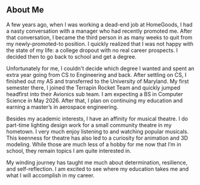 ## About Me

A few years ago, when I was working a dead-end job at HomeGoods, I had a nasty conversation with a manager who had recently promoted me. After that conversation, I became the third person in as many weeks to quit from my newly-promoted-to position. I quickly realized that I was not happy with the state of my life: a college dropout with no real career prospects. I decided then to go back to school and get a degree.

Unfortunately for me, I couldn't decide which degree I wanted and spent an extra year going from CS to Engineering and back. After settling on CS, I finished out my AS and transferred to the University of Maryland. My first semester there, I joined the Terrapin Rocket Team and quickly jumped headfirst into their Avionics sub team. I am expecting a BS in Computer Science in May 2026. After that, I plan on continuing my education and earning a master’s in aerospace engineering.

Besides my academic interests, I have an affinity for musical theatre. I do part-time lighting design work for a small community theatre in my hometown. I very much enjoy listening to and watching popular musicals. This keenness for theatre has also led to a curiosity for animation and 3D modeling. While those are much less of a hobby for me now that I’m in school, they remain topics I am quite interested in.

My winding journey has taught me much about determination, resilience, and self-reflection. I am excited to see where my education takes me and what I will accomplish in my career.
